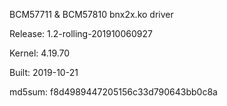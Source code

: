 BCM57711 & BCM57810 bnx2x.ko driver

Release: 1.2-rolling-201910060927

Kernel: 4.19.70

Built: 2019-10-21

md5sum: f8d4989447205156c33d790643bb0c8a
